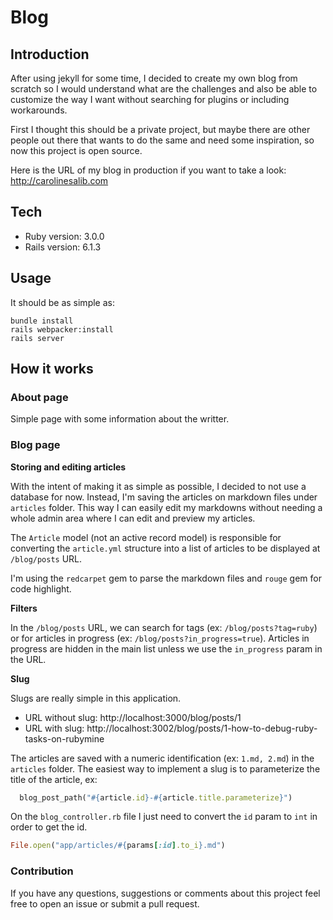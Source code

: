 # Blog

## Introduction
After using jekyll for some time, I decided to create my own blog from scratch so I would understand what are the challenges and also be able to customize the way I want without searching for plugins or including workarounds.

First I thought this should be a private project, but maybe there are other people out there that wants to do the same and need some inspiration, so now this project is open source.

Here is the URL of my blog in production if you want to take a look: http://carolinesalib.com

## Tech
* Ruby version: 3.0.0
* Rails version: 6.1.3

## Usage
It should be as simple as:
```shell
bundle install
rails webpacker:install
rails server
```

## How it works

### About page
Simple page with some information about the writter.

### Blog page

**Storing and editing articles**

With the intent of making it as simple as possible, I decided to not use a database for now. Instead, I'm saving the articles on markdown files under `articles` folder. This way I can easily edit my markdowns without needing a whole admin area where I can edit and preview my articles.

The `Article` model (not an active record model) is responsible for converting the `article.yml` structure into a list of articles to be displayed at `/blog/posts` URL.

I'm using the `redcarpet` gem to parse the markdown files and `rouge` gem for code highlight.

**Filters**

In the `/blog/posts` URL, we can search for tags (ex: `/blog/posts?tag=ruby`) or for articles in progress (ex: `/blog/posts?in_progress=true`). Articles in progress are hidden in the main list unless we use the `in_progress` param in the URL.

**Slug**

Slugs are really simple in this application.

* URL without slug: http://localhost:3000/blog/posts/1
* URL with slug: http://localhost:3002/blog/posts/1-how-to-debug-ruby-tasks-on-rubymine

The articles are saved with a numeric identification (ex: `1.md, 2.md`) in the `articles` folder. The easiest way to implement a slug is to parameterize the title of the article, ex:
```ruby
  blog_post_path("#{article.id}-#{article.title.parameterize}")
```
On the `blog_controller.rb` file I just need to convert the `id` param to `int` in order to get the id.
```ruby
File.open("app/articles/#{params[:id].to_i}.md")
```

### Contribution
If you have any questions, suggestions or comments about this project feel free to open an issue or submit a pull request.
